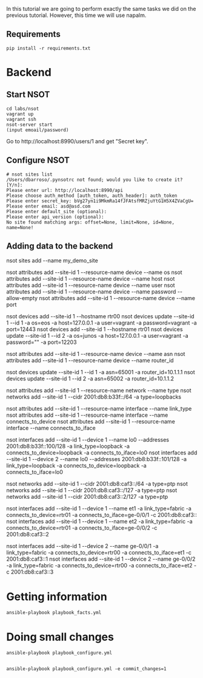 In this tutorial we are going to perform exactly the same tasks we did on the previous tutorial. However, this time we will use napalm.

Requirements
------------

    pip install -r requirements.txt

Backend
=======

Start NSOT
----------

    cd labs/nsot
    vagrant up
    vagrant ssh
    nsot-server start
    (input emoail/password)

Go to http://localhost:8990/users/1 and get "Secret key".

Configure NSOT
-------------

    # nsot sites list
    /Users/dbarroso/.pynsotrc not found; would you like to create it? [Y/n]:
    Please enter url: http://localhost:8990/api
    Please choose auth_method [auth_token, auth_header]: auth_token
    Please enter secret_key: bVg27yn1i9MkmRa14fJFAtsfMRZjuYtG1H5X4ZVaCgU=
    Please enter email: asd@asd.com
    Please enter default_site (optional):
    Please enter api_version (optional):
    No site found matching args: offset=None, limit=None, id=None, name=None!

Adding data to the backend
-------------------------

nsot sites add --name my_demo_site

nsot attributes add --site-id 1 --resource-name device --name os
nsot attributes add --site-id 1 --resource-name device --name host
nsot attributes add --site-id 1 --resource-name device --name user
nsot attributes add --site-id 1 --resource-name device --name password --allow-empty
nsot attributes add --site-id 1 --resource-name device --name port

nsot devices add --site-id 1 --hostname rtr00
nsot devices update --site-id 1 --id 1 -a os=eos -a host=127.0.0.1 -a user=vagrant -a password=vagrant -a port=12443
nsot devices add --site-id 1 --hostname rtr01
nsot devices update --site-id 1 --id 2 -a os=junos -a host=127.0.0.1 -a user=vagrant -a password="" -a port=12203


nsot attributes add --site-id 1 --resource-name device --name asn
nsot attributes add --site-id 1 --resource-name device --name router_id

nsot devices update --site-id 1 --id 1 -a asn=65001 -a router_id=10.1.1.1
nsot devices update --site-id 1 --id 2 -a asn=65002 -a router_id=10.1.1.2

nsot attributes add --site-id 1 --resource-name network --name type
nsot networks add --site-id 1 --cidr 2001:db8:b33f::/64 -a type=loopbacks

nsot attributes add --site-id 1 --resource-name interface --name link_type
nsot attributes add --site-id 1 --resource-name interface --name connects_to_device
nsot attributes add --site-id 1 --resource-name interface --name connects_to_iface

nsot interfaces add --site-id 1 --device 1 --name lo0 --addresses 2001:db8:b33f::100/128 -a link_type=loopback -a connects_to_device=loopback -a connects_to_iface=lo0
nsot interfaces add --site-id 1 --device 2 --name lo0 --addresses 2001:db8:b33f::101/128 -a link_type=loopback -a connects_to_device=loopback -a connects_to_iface=lo0

nsot networks add --site-id 1 --cidr 2001:db8:caf3::/64 -a type=ptp
nsot networks add --site-id 1 --cidr 2001:db8:caf3::/127 -a type=ptp
nsot networks add --site-id 1 --cidr 2001:db8:caf3::2/127 -a type=ptp

nsot interfaces add --site-id 1 --device 1 --name et1 -a link_type=fabric -a connects_to_device=rtr01 -a connects_to_iface=ge-0/0/1 -c 2001:db8:caf3::
nsot interfaces add --site-id 1 --device 1 --name et2 -a link_type=fabric -a connects_to_device=rtr01 -a connects_to_iface=ge-0/0/2 -c 2001:db8:caf3::2

nsot interfaces add --site-id 1 --device 2 --name ge-0/0/1 -a link_type=fabric -a connects_to_device=rtr00 -a connects_to_iface=et1 -c 2001:db8:caf3::1
nsot interfaces add --site-id 1 --device 2 --name ge-0/0/2 -a link_type=fabric -a connects_to_device=rtr00 -a connects_to_iface=et2 -c 2001:db8:caf3::3


Getting information
===================

    ansible-playbook playbook_facts.yml



Doing small changes
===================

    ansible-playbook playbook_configure.yml


    ansible-playbook playbook_configure.yml -e commit_changes=1
